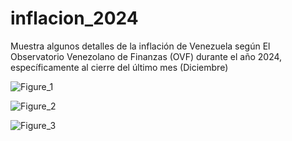 # inflacion_2024
Muestra algunos detalles de la inflación de Venezuela según El Observatorio Venezolano de Finanzas (OVF) durante el año 2024, específicamente al cierre del último mes (Diciembre)

![Figure_1](https://github.com/user-attachments/assets/08bea3c2-2390-4b26-8804-0ac48e32671d)

![Figure_2](https://github.com/user-attachments/assets/e717420d-6a8f-496d-bc98-dd4ad9f593c1)

![Figure_3](https://github.com/user-attachments/assets/80aecf08-e7ad-4b00-99d1-6c533885aede)


